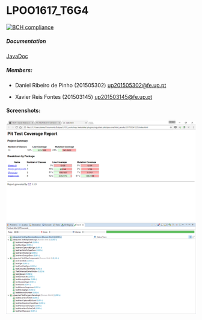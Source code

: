 # LPOO1617_T6G4

[![BCH compliance](https://bettercodehub.com/edge/badge/xfontes42/LPOO1617_T6G4?token=4a4b1075aad05755d20509cc1061aad7fc753c03)](https://bettercodehub.com/)

##### Documentation
[JavaDoc](DungeonKeep/doc)

##### Members:

- Daniel Ribeiro de Pinho (201505302)
up201505302@fe.up.pt

- Xavier Reis Fontes (201503145)
up201503145@fe.up.pt

#### Screenshots:

![PIT](screenshotPIT.png)
![TEST](screenshotTest.png)



